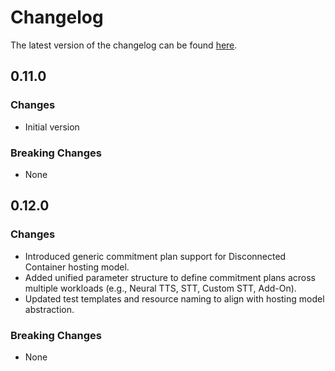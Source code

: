 # Changelog

The latest version of the changelog can be found [here](https://github.com/Azure/bicep-registry-modules/blob/main/avm/res/cognitive-services/account/CHANGELOG.md).

## 0.11.0

### Changes

- Initial version

### Breaking Changes

- None

## 0.12.0

### Changes

- Introduced generic commitment plan support for Disconnected Container hosting model.
- Added unified parameter structure to define commitment plans across multiple workloads (e.g., Neural TTS, STT, Custom STT, Add-On).
- Updated test templates and resource naming to align with hosting model abstraction.

### Breaking Changes

- None
